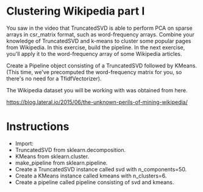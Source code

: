 # Clustering Wikipedia part I
You saw in the video that TruncatedSVD is able to perform PCA on sparse arrays in csr_matrix format, such as word-frequency arrays. Combine your knowledge of TruncatedSVD and k-means to cluster some popular pages from Wikipedia. In this exercise, build the pipeline. In the next exercise, you'll apply it to the word-frequency array of some Wikipedia articles.

Create a Pipeline object consisting of a TruncatedSVD followed by KMeans. (This time, we've precomputed the word-frequency matrix for you, so there's no need for a TfidfVectorizer).

The Wikipedia dataset you will be working with was obtained from here.

https://blog.lateral.io/2015/06/the-unknown-perils-of-mining-wikipedia/

# Instructions
- Import:
- TruncatedSVD from sklearn.decomposition.
- KMeans from sklearn.cluster.
- make_pipeline from sklearn.pipeline.
- Create a TruncatedSVD instance called svd with n_components=50.
- Create a KMeans instance called kmeans with n_clusters=6.
- Create a pipeline called pipeline consisting of svd and kmeans.

